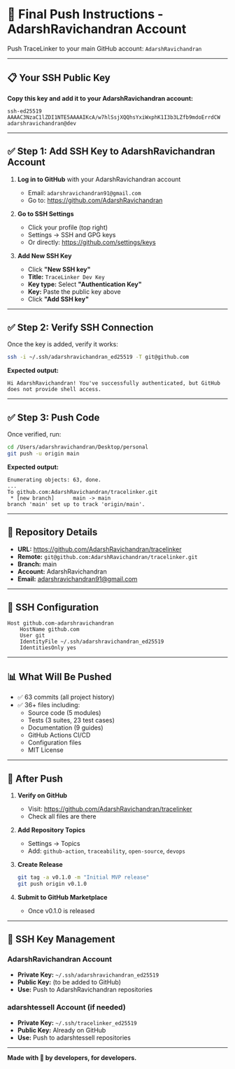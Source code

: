 # 🚀 Final Push Instructions - AdarshRavichandran Account

Push TraceLinker to your main GitHub account: `AdarshRavichandran`

---

## 📋 Your SSH Public Key

**Copy this key and add it to your AdarshRavichandran account:**

```
ssh-ed25519 AAAAC3NzaC1lZDI1NTE5AAAAIKcA/w7hlSsjXQQhsYxiWxphK1I3b3LZfb9mdoErrdCW adarshravichandran@dev
```

---

## ✅ Step 1: Add SSH Key to AdarshRavichandran Account

1. **Log in to GitHub** with your AdarshRavichandran account
   - Email: `adarshravichandran91@gmail.com`
   - Go to: https://github.com/AdarshRavichandran

2. **Go to SSH Settings**
   - Click your profile (top right)
   - Settings → SSH and GPG keys
   - Or directly: https://github.com/settings/keys

3. **Add New SSH Key**
   - Click **"New SSH key"**
   - **Title:** `TraceLinker Dev Key`
   - **Key type:** Select **"Authentication Key"**
   - **Key:** Paste the public key above
   - Click **"Add SSH key"**

---

## ✅ Step 2: Verify SSH Connection

Once the key is added, verify it works:

```bash
ssh -i ~/.ssh/adarshravichandran_ed25519 -T git@github.com
```

**Expected output:**
```
Hi AdarshRavichandran! You've successfully authenticated, but GitHub does not provide shell access.
```

---

## ✅ Step 3: Push Code

Once verified, run:

```bash
cd /Users/adarshravichandran/Desktop/personal
git push -u origin main
```

**Expected output:**
```
Enumerating objects: 63, done.
...
To github.com:AdarshRavichandran/tracelinker.git
 * [new branch]      main -> main
branch 'main' set up to track 'origin/main'.
```

---

## 📍 Repository Details

- **URL:** https://github.com/AdarshRavichandran/tracelinker
- **Remote:** `git@github.com:AdarshRavichandran/tracelinker.git`
- **Branch:** main
- **Account:** AdarshRavichandran
- **Email:** adarshravichandran91@gmail.com

---

## 🔐 SSH Configuration

```
Host github.com-adarshravichandran
    HostName github.com
    User git
    IdentityFile ~/.ssh/adarshravichandran_ed25519
    IdentitiesOnly yes
```

---

## 📊 What Will Be Pushed

- ✅ 63 commits (all project history)
- ✅ 36+ files including:
  - Source code (5 modules)
  - Tests (3 suites, 23 test cases)
  - Documentation (9 guides)
  - GitHub Actions CI/CD
  - Configuration files
  - MIT License

---

## 🎯 After Push

1. **Verify on GitHub**
   - Visit: https://github.com/AdarshRavichandran/tracelinker
   - Check all files are there

2. **Add Repository Topics**
   - Settings → Topics
   - Add: `github-action`, `traceability`, `open-source`, `devops`

3. **Create Release**
   ```bash
   git tag -a v0.1.0 -m "Initial MVP release"
   git push origin v0.1.0
   ```

4. **Submit to GitHub Marketplace**
   - Once v0.1.0 is released

---

## 🔑 SSH Key Management

### AdarshRavichandran Account
- **Private Key:** `~/.ssh/adarshravichandran_ed25519`
- **Public Key:** (to be added to GitHub)
- **Use:** Push to AdarshRavichandran repositories

### adarshtessell Account (if needed)
- **Private Key:** `~/.ssh/tracelinker_ed25519`
- **Public Key:** Already on GitHub
- **Use:** Push to adarshtessell repositories

---

**Made with 🔗 by developers, for developers.**

